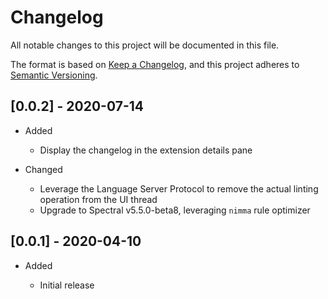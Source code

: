 # Changelog

All notable changes to this project will be documented in this file.

The format is based on [Keep a Changelog](https://keepachangelog.com/en/1.0.0/),
and this project adheres to [Semantic Versioning](https://semver.org/spec/v2.0.0.html).

## [0.0.2] - 2020-07-14

- Added

  - Display the changelog in the extension details pane

- Changed

  - Leverage the Language Server Protocol to remove the actual linting operation from the UI thread
  - Upgrade to Spectral v5.5.0-beta8, leveraging `nimma` rule optimizer

## [0.0.1] - 2020-04-10

- Added

  - Initial release
